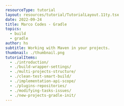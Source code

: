 ```yaml
---
resourceType: tutorial
layout: resources/tutorial/TutorialLayout.11ty.tsx
date: 2022-09-24
title: Marco Codes - Gradle
topics:
  - build
  - gradle
author: hs
subtitle: Working with Maven in your projects.
thumbnail: ./thumbnail.png
tutorialItems:
  - ./introduction/
  - ./build-wrapper-settings/
  - ./multi-projects-structure/
  - ./clean-test-smart-build/
  - ./implementation-api-scope/
  - ./plugins-repositories/
  - ./modifying-tasks-issues/
  - ./new-projects-gradle-init/
---
```

